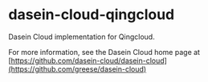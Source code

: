 # dasein-cloud-qingcloud
Dasein Cloud implementation for Qingcloud. 

For more information, see the Dasein Cloud home page at [https://github.com/dasein-cloud/dasein-cloud](https://github.com/greese/dasein-cloud)
